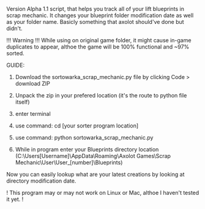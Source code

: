 Version Alpha 1.1 script, that helps you track all of your lift blueprints in scrap mechanic.
It changes your blueprint folder modification date as well as your folder name. Basicly something that axolot should've done but didn't.

!!! Warning !!! While using on original game folder, it might cause in-game duplicates to appear, althoe the game will be 100% functional and ~97% sorted.

GUIDE:

1. Download the sortowarka_scrap_mechanic.py file by clicking Code > download ZIP

2. Unpack the zip in your prefered location (it's the route to python file itself)

3. enter terminal

4. use command: cd [your sorter program location]

5. use command: python sortowarka_scrap_mechanic.py

6. While in program enter your Blueprints directory location (C:\Users\[Username]\AppData\Roaming\Axolot Games\Scrap Mechanic\User\User\_[number]\Blueprints)

Now you can easily lookup what are your latest creations by looking at directory modification date.

! This program may or may not work on Linux or Mac, althoe I haven't tested it yet. !
